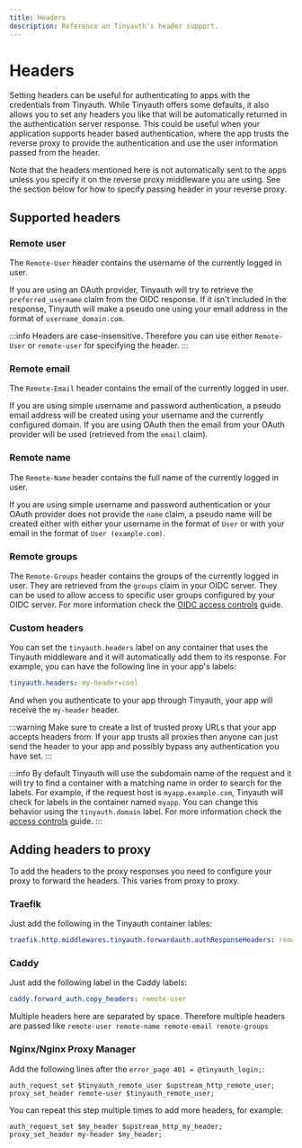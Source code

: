 ```yaml
---
title: Headers
description: Reference on Tinyauth's header support.
---
```


# Headers

Setting headers can be useful for authenticating to apps with the credentials from Tinyauth. While Tinyauth offers some defaults, it also allows you to set any headers you like that will be automatically returned in the authentication server response. This could be useful when your application supports header based authentication, where the app trusts the reverse proxy to provide the authentication and use the user information passed from the header.

Note that the headers mentioned here is not automatically sent to the apps unless you specify it on the reverse proxy middleware you are using. See the section below for how to specify passing header in your reverse proxy.

## Supported headers

### Remote user

The `Remote-User` header contains the username of the currently logged in user.

If you are using an OAuth provider, Tinyauth will try to retrieve the `preferred_username` claim from the OIDC response. If it isn't included in the response, Tinyauth will make a pseudo one using your email address in the format of `username_domain.com`.

:::info
Headers are case-insensitive. Therefore you can use either `Remote-User` or `remote-user` for specifying the header.
:::

### Remote email

The `Remote-Email` header contains the email of the currently logged in user.

If you are using simple username and password authentication, a pseudo email address will be created using your username and the currently configured domain. If you are using OAuth then the email from your OAuth provider will be used (retrieved from the `email` claim).

### Remote name

The `Remote-Name` header contains the full name of the currently logged in user.

If you are using simple username and password authentication or your OAuth provider does not provide the `name` claim, a pseudo name will be created either with either your username in the format of `User` or with your email in the format of `User (example.com)`.

### Remote groups

The `Remote-Groups` header contains the groups of the currently logged in user. They are retrieved from the `groups` claim in your OIDC server. They can be used to allow access to specific user groups configured by your OIDC server. For more information check the [OIDC access controls](/docs/guides/access-controls.md#access-controls-using-oidc-groups) guide.

### Custom headers

You can set the `tinyauth.headers` label on any container that uses the Tinyauth middleware and it will automatically add them to its response. For example, you can have the following line in your app's labels:

```yaml
tinyauth.headers: my-header=cool
```

And when you authenticate to your app through Tinyauth, your app will receive the `my-header` header.

:::warning
Make sure to create a list of trusted proxy URLs that your app accepts headers from. If your app trusts all proxies then anyone can just send the header to your app and possibly bypass any authentication you have set.
:::

:::info
By default Tinyauth will use the subdomain name of the request and it will try to find a container with a matching name in order to search for the labels. For example, if the request host is `myapp.example.com`, Tinyauth will check for labels in the container named `myapp`. You can change this behavior using the `tinyauth.domain` label. For more information check the [access controls](../guides/access-controls.md#label-discovery) guide.
:::

## Adding headers to proxy

To add the headers to the proxy responses you need to configure your proxy to forward the headers. This varies from proxy to proxy.

### Traefik

Just add the following in the Tinyauth container lables:

```yaml
traefik.http.middlewares.tinyauth.forwardauth.authResponseHeaders: remote-user # This can be a comma separated list of more headers you will like to copy like the custom ones you set
```

### Caddy

Just add the following label in the Caddy labels:

```yaml
caddy.forward_auth.copy_headers: remote-user
```

Multiple headers here are separated by space. Therefore multiple headers are passed like `remote-user remote-name remote-email remote-groups`

### Nginx/Nginx Proxy Manager

Add the following lines after the `error_page 401 = @tinyauth_login;`:

```shell
auth_request_set $tinyauth_remote_user $upstream_http_remote_user;
proxy_set_header remote-user $tinyauth_remote_user;
```

You can repeat this step multiple times to add more headers, for example:

```shell
auth_request_set $my_header $upstream_http_my_header;
proxy_set_header my-header $my_header;
```
